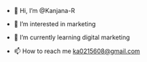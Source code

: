 - 👋 Hi, I’m @Kanjana-R
- 👀 I’m interested in marketing
- 🌱 I’m currently learning digital marketing

- 📫 How to reach me ka0215608@gmail.com

<!---
Kanjana-R/Kanjana-R is a ✨ special ✨ repository because its `README.md` (this file) appears on your GitHub profile.
You can click the Preview link to take a look at your changes.
--->
